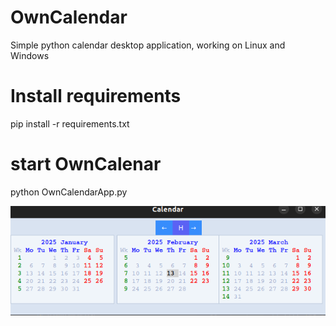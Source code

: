 # OwnCalendar
Simple python calendar desktop application, working on Linux and Windows

# Install requirements
pip install -r requirements.txt

# start OwnCalenar
python OwnCalendarApp.py


![OwnCalendarApp](example.png)